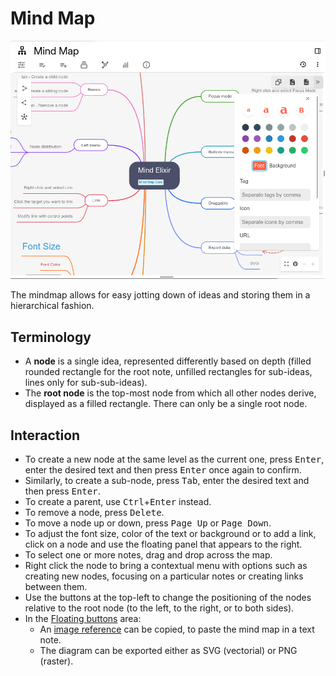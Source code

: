 # Mind Map
![](Mind%20Map_image.png)

The mindmap allows for easy jotting down of ideas and storing them in a hierarchical fashion.

## Terminology

*   A **node** is a single idea, represented differently based on depth (filled rounded rectangle for the root note, unfilled rectangles for sub-ideas, lines only for sub-sub-ideas).
*   The **root node** is the top-most node from which all other nodes derive, displayed as a filled rectangle. There can only be a single root node.

## Interaction

*   To create a new node at the same level as the current one, press <kbd>Enter</kbd>, enter the desired text and then press <kbd>Enter</kbd> once again to confirm.
*   Similarly, to create a sub-node, press <kbd>Tab</kbd>, enter the desired text and then press <kbd>Enter</kbd>.
*   To create a parent, use <kbd>Ctrl</kbd>+<kbd>Enter</kbd> instead.
*   To remove a node, press <kbd>Delete</kbd>.
*   To move a node up or down, press <kbd>Page Up</kbd> or <kbd>Page Down</kbd>.
*   To adjust the font size, color of the text or background or to add a link, click on a node and use the floating panel that appears to the right.
*   To select one or more notes, drag and drop across the map.
*   Right click the node to bring a contextual menu with options such as creating new nodes, focusing on a particular notes or creating links between them.
*   Use the buttons at the top-left to change the positioning of the nodes relative to the root node (to the left, to the right, or to both sides).
*   In the <a class="reference-link" href="../Basic%20Concepts%20and%20Features/UI%20Elements/Floating%20buttons.md">Floating buttons</a> area:
    *   An [image reference](Text/Images/Image%20references.md) can be copied, to paste the mind map in a text note.
    *   The diagram can be exported either as SVG (vectorial) or PNG (raster).